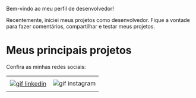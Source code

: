 Bem-vindo ao meu perfil de desenvolvedor!

Recentemente, iniciei meus projetos como desenvolvedor. Fique a vontade para fazer comentários, compartilhar e testar meus projetos.

# Meus principais projetos


Confira as minhas redes sociais:


<div id="image-table" align="center">
    <table>
        <tr>
            <td style="padding:10px">
              <a href="https://www.linkedin.com/in/devgabrielnascimento/"> <img src="https://lh3.googleusercontent.com/pw/ADCreHcjS7iC9ISaW4nsCsQDi71Sm_nBSfFKWOz6S8WE3iE4RRNmfcCQs6sBtYe9nwlL3BJOtHry7PucZj6wxP0YUSpIKozhaaQqnkei2PmyPw3oy959EPTvJ-LbaJfvnmd1BXSLK34ykFcI1_0cBfjaGPQ_HOveL87tCLB1gEolM_V837sPULP7hu7Ys3n3iaDcADnrTTr8ztPH5P8nZMzVH7yNQrlTm2RGeyfixUXiSraCvdGCAJsJqq_U_T_6oY6hikx7BGf7vd7o2zQOWPltsxeRO7CzibeYrliNH_HoswGp1ZGZcI4YwlxKrLGQImgT59eJ56yoXv-w_ry3iWaKgFy4hRwJURZD0TYCY7RRBMhfwBy0nQWmjTnCTsAsTGrX9UaZFb6M02LEyRg0QHh68zFkeMf_fKWOSJ0NPgAenJKop9-pht31fuGeWMZGG2KqcCVLjAXu-Apu01rpaAQPupY9GxKHoTLTjeKH7RRJ_ggBRU29IVQrtstiP6pEijcMydOjL4wdpOg07Ad2U-ZjsggBIg6L-R0ltJJq0qDCZmbBK7Lx6MZa3z9zpV4Iz-ruyNNpTmNdGBB3i4YtsekUqLaNKpMCzefBMZ-r_lZiCZWoLxWhWl2P2gSuIh4Tnb9zz455ILyNn2x4kmWVE3araKMWdGYl-wpPahKHObxZu_yr_xO2B6XnbcrqMAS-CNcMT2B6VMqSQPiZkD3c9NbVFiqNg_iqhjoVhmL3nsbjS0QzKCwk-hNo18-NRc7aBEfDXPwAlwL1GST7m2eX_uKl8aziLkR-WBEO_5ORJbCTDmRnUV4mdTfOVRHxi8uZ3czXshWd8GoAnoMK92hGuTTzDYXCwHtzXTqID0C7nmWYwcw7OBFUMufRUQgbe0xl71rDZBv-=w40-h41-s-no-gm?authuser=0" alt="gif linkedin"/></a>
            </td>
            <td a href=""> <img src="https://lh3.googleusercontent.com/pw/ADCreHfKnsIgSH7Onlc27lnr7xwwNt5Q1NHFwqMLSDZvOcx9Jzh6mYzp0k2SFU0j_S-R9-79_9Xg21wXFtUimd45fxWfza4VTJwXepC4XbAJ0J7T673I_zDqG225pW_t5kMhTZDN2s_Ne08N-4oALPoLIHqsnBb_GsUJsyAcgHf9AtziuqwZ1uC1NkiqawO3vXMYKJpFajBUqwIJ3TkxAzt2sSUlNJIVs6q4uIi1JFmbN2RCisH3W6Cq9iMW76XPQVGLYBIWQyRE0eGa4LYIi76C-O9UZpci5lAb9D6-cJe0ThrKIVId5UA8UQzU2MBO1DeE8RKWDyIytpPec3zHn9-N7vDycusXOie7K3jO-Gk3B2POQVF79JWp14_tU_5WTW3nxGIiVtK_WmiwJgdOo4lPs_OXc86wOTz-Pw8H3cV3bWg8PM41-UrQlx1zW-zlntf-5GoEB4bLa9An3y52_qZdYXGuOuh8zm4D9Wu3Q4ktEgm8ne_4IWr7QXUYRHhsZLpwSf1SPleppmIeEHqQ2hyoRpE0lEy_cgc_4nIlYKRxgV1h1q4PxprfLpip7P-RSkaGa2lRXPhE5nREzpDS1bsUU0a5O6dgf94gj3R8w1o2CSxmL8uNY9lZ0TAbpqydFzBHtACzn_Wu52CNrweJYvO_UlZpPzDVe3Je_4bTpoATKN-5tNiAF5__sZOs2U6MrktbZpxWbE3yW1ktGe3TCvZIfxoK6IhhZnPwgKzU_0TqY4uBIaVFUarUWIXjTsxgTkTlbzhhquUTn7MmuW1VrK2bLc7pRey_d-3pIJ7TE7D-5xLFiqjY95G3LtD16MSVUMeZcJYw7kXTxSny1R6PoUiDe1ip625A-h2g0DrkIEmE7NZtWANVQQmgg_-hG1Lw_yy4WmGk=w40-h41-s-no-gm?authuser=0" alt="gif instagram"/></a>
            </td>
        </tr>
    </table>
</div>

<!--
**devgabrielnascimento/devgabrielnascimento** is a ✨ _special_ ✨ repository because its `README.md` (this file) appears on your GitHub profile.

Here are some ideas to get you started:

- 🔭 I’m currently working on ...
- 🌱 I’m currently learning ...
- 👯 I’m looking to collaborate on ...
- 🤔 I’m looking for help with ...
- 💬 Ask me about ...
- 📫 How to reach me: ...
- 😄 Pronouns: ...
- ⚡ Fun fact: ...
-->
